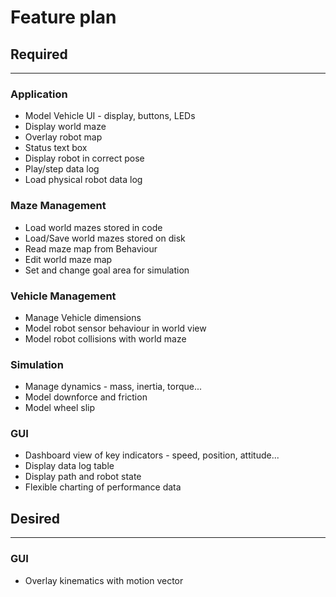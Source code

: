 # Feature plan

## Required

---

### Application

- Model Vehicle UI - display, buttons, LEDs
- Display world maze
- Overlay robot map
- Status text box
- Display robot in correct pose
- Play/step data log
- Load physical robot data log

### Maze Management

- Load world mazes stored in code
- Load/Save world mazes stored on disk
- Read maze map from Behaviour
- Edit world maze map
- Set and change goal area for simulation

### Vehicle Management

- Manage Vehicle dimensions
- Model robot sensor behaviour in world view
- Model robot collisions with world maze

### Simulation

- Manage dynamics - mass, inertia, torque...
- Model downforce and friction
- Model wheel slip

### GUI

- Dashboard view of key indicators - speed, position, attitude...
- Display data log table
- Display path and robot state
- Flexible charting of performance data

## Desired

---

### GUI

- Overlay kinematics with motion vector

